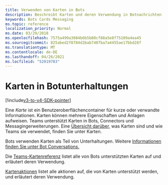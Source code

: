 ```yaml
---
title: Verwenden von Karten in Bots
description: Beschreibt Karten und deren Verwendung in Botnachrichten
keywords: Bots Cards Messaging
ms.topic: reference
localization_priority: Normal
ms.date: 03/29/2018
ms.openlocfilehash: 7575a499a3084b6b5b80cf88a5e8f75109a4ea45
ms.sourcegitcommit: 825abed2f8784d2bab7407ba7a4455ae17bbd28f
ms.translationtype: MT
ms.contentlocale: de-DE
ms.lasthandoff: 04/26/2021
ms.locfileid: "52019783"
---
```

# <a name="cards-in-bot-conversations"></a>Karten in Botunterhaltungen

[!include[v3-to-v4-SDK-pointer](~/includes/v3-to-v4-pointer-bots.md)]

Eine *Karte* ist ein Benutzeroberflächencontainer für kurze oder verwandte Informationen. Karten können mehrere Eigenschaften und Anlagen aufweisen. Teams unterstützt Karten in Bots, Connectors und Messagingerweiterungen. Eine [Übersicht darüber,](~/task-modules-and-cards/what-are-cards.md) was Karten sind und wie Teams sie verwendet, finden Sie unter Karten.

Bots verwenden Karten als Teil von Unterhaltungen. Weitere [Informationen finden Sie unter Bot Conversations.](~/resources/bot-v3/bot-conversations/bots-conversations.md)

Die [Teams-Kartenreferenz](~/task-modules-and-cards/cards/cards-reference.md) listet alle von Bots unterstützten Karten auf und erläutert deren Verwendung.

[Kartenaktionen](~/task-modules-and-cards/cards/cards-actions.md) listet alle aktionen auf, die von Karten unterstützt werden, und erläutert deren Verwendung.
